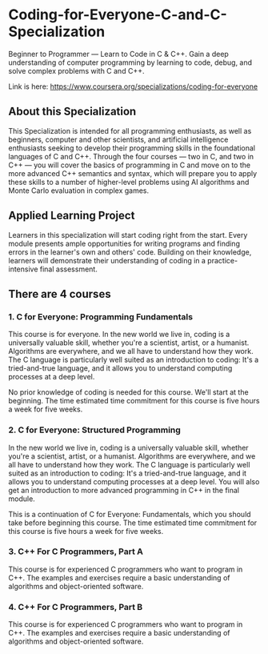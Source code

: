 # Coding-for-Everyone-C-and-C-Specialization
Beginner to Programmer — Learn to Code in C & C++. Gain a deep understanding of computer programming by learning to code, debug, and solve complex problems with C and C++.

Link is here: https://www.coursera.org/specializations/coding-for-everyone

## About this Specialization
This Specialization is intended for all programming enthusiasts, as well as beginners, computer and other scientists, and artificial intelligence enthusiasts seeking to develop their programming skills in the foundational languages of C and C++. Through the four courses — two in C, and two in C++ — you will cover the basics of programming in C and move on to the more advanced C++ semantics and syntax, which will prepare you to apply these skills to a number of higher-level problems using AI algorithms and Monte Carlo evaluation in complex games.

## Applied Learning Project
Learners in this specialization will start coding right from the start. Every module presents ample opportunities for writing programs and finding errors in the learner's own and others' code. Building on their knowledge, learners will demonstrate their understanding of coding in a practice-intensive final assessment.

## There are 4 courses
### 1. C for Everyone: Programming Fundamentals
This course is for everyone. In the new world we live in, coding is a universally valuable skill, whether you're a scientist, artist, or a humanist. Algorithms are everywhere, and we all have to understand how they work. The C language is particularly well suited as an introduction to coding: It's a tried-and-true language, and it allows you to understand computing processes at a deep level.

No prior knowledge of coding is needed for this course. We'll start at the beginning. The time estimated time commitment for this course is five hours a week for five weeks.

### 2. C for Everyone: Structured Programming
In the new world we live in, coding is a universally valuable skill, whether you're a scientist, artist, or a humanist. Algorithms are everywhere, and we all have to understand how they work. The C language is particularly well suited as an introduction to coding: It's a tried-and-true language, and it allows you to understand computing processes at a deep level. You will also get an introduction to more advanced programming in C++ in the final module.

This is a continuation of C for Everyone: Fundamentals, which you should take before beginning this course. The time estimated time commitment for this course is five hours a week for five weeks.

### 3. C++ For C Programmers, Part A
This course is for experienced C programmers who want to program in C++. The examples and exercises require a basic understanding of algorithms and object-oriented software.

### 4. C++ For C Programmers, Part B
This course is for experienced C programmers who want to program in C++. The examples and exercises require a basic understanding of algorithms and object-oriented software.


